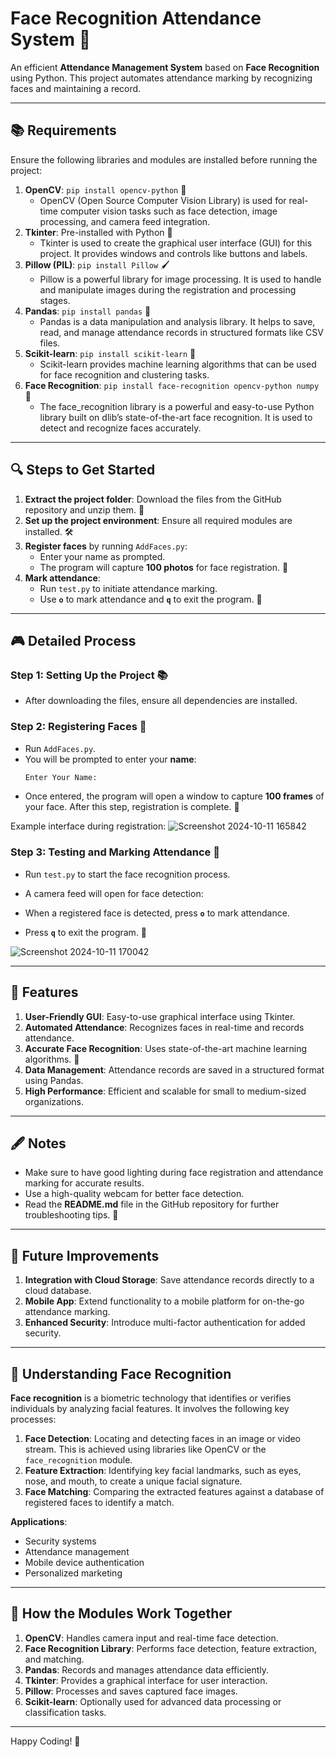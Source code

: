 # Face Recognition Attendance System 🎨

An efficient **Attendance Management System** based on **Face Recognition** using Python. This project automates attendance marking by recognizing faces and maintaining a record.

---

## 📚 Requirements

Ensure the following libraries and modules are installed before running the project:

1. **OpenCV**: `pip install opencv-python`  🔢  
   - OpenCV (Open Source Computer Vision Library) is used for real-time computer vision tasks such as face detection, image processing, and camera feed integration. 
2. **Tkinter**: Pre-installed with Python  🎨  
   - Tkinter is used to create the graphical user interface (GUI) for this project. It provides windows and controls like buttons and labels.
3. **Pillow (PIL)**: `pip install Pillow`  🖌  
   - Pillow is a powerful library for image processing. It is used to handle and manipulate images during the registration and processing stages.
4. **Pandas**: `pip install pandas`  🗾  
   - Pandas is a data manipulation and analysis library. It helps to save, read, and manage attendance records in structured formats like CSV files.
5. **Scikit-learn**: `pip install scikit-learn`  🔖  
   - Scikit-learn provides machine learning algorithms that can be used for face recognition and clustering tasks. 
6. **Face Recognition**: `pip install face-recognition opencv-python numpy`  🔮  
   - The face_recognition library is a powerful and easy-to-use Python library built on dlib’s state-of-the-art face recognition. It is used to detect and recognize faces accurately.

---

## 🔍 Steps to Get Started

1. **Extract the project folder**: Download the files from the GitHub repository and unzip them. 📂
2. **Set up the project environment**: Ensure all required modules are installed. 🛠️
3. **Register faces** by running `AddFaces.py`:
   - Enter your name as prompted.
   - The program will capture **100 photos** for face registration. 📸
4. **Mark attendance**:
   - Run `test.py` to initiate attendance marking.
   - Use **`o`** to mark attendance and **`q`** to exit the program. 🔑

---

## 🎮 Detailed Process

### Step 1: Setting Up the Project 📚

- After downloading the files, ensure all dependencies are installed.

### Step 2: Registering Faces 📸

- Run `AddFaces.py`.
- You will be prompted to enter your **name**:
  ```bash
  Enter Your Name:
  ```
- Once entered, the program will open a window to capture **100 frames** of your face. After this step, registration is complete. 🎉

Example interface during registration:
![Screenshot 2024-10-11 165842](https://github.com/user-attachments/assets/7e7cbd7f-d65a-4549-898b-aa04e92b8cf5)  <br>


### Step 3: Testing and Marking Attendance 📆

- Run `test.py` to start the face recognition process.

- A camera feed will open for face detection:

- When a registered face is detected, press **`o`** to mark attendance.

- Press **`q`** to exit the program. 🚪

![Screenshot 2024-10-11 170042](https://github.com/user-attachments/assets/eb8ccf5a-39b4-4459-8ec4-7ee0685d86d4) <br> 

---

## 📅 Features

1. **User-Friendly GUI**: Easy-to-use graphical interface using Tkinter.
2. **Automated Attendance**: Recognizes faces in real-time and records attendance.
3. **Accurate Face Recognition**: Uses state-of-the-art machine learning algorithms. 🔬
4. **Data Management**: Attendance records are saved in a structured format using Pandas.
5. **High Performance**: Efficient and scalable for small to medium-sized organizations.

---

## 🖋️ Notes

- Make sure to have good lighting during face registration and attendance marking for accurate results.
- Use a high-quality webcam for better face detection.
- Read the **README.md** file in the GitHub repository for further troubleshooting tips. 🔧

---

## 🔄 Future Improvements

1. **Integration with Cloud Storage**: Save attendance records directly to a cloud database.
2. **Mobile App**: Extend functionality to a mobile platform for on-the-go attendance marking.
3. **Enhanced Security**: Introduce multi-factor authentication for added security.

---

## 🔮 Understanding Face Recognition

**Face recognition** is a biometric technology that identifies or verifies individuals by analyzing facial features. It involves the following key processes:

1. **Face Detection**: Locating and detecting faces in an image or video stream. This is achieved using libraries like OpenCV or the `face_recognition` module.
2. **Feature Extraction**: Identifying key facial landmarks, such as eyes, nose, and mouth, to create a unique facial signature.
3. **Face Matching**: Comparing the extracted features against a database of registered faces to identify a match.

**Applications**:
- Security systems
- Attendance management
- Mobile device authentication
- Personalized marketing

---

## 🔧 How the Modules Work Together

1. **OpenCV**: Handles camera input and real-time face detection.
2. **Face Recognition Library**: Performs face detection, feature extraction, and matching.
3. **Pandas**: Records and manages attendance data efficiently.
4. **Tkinter**: Provides a graphical interface for user interaction.
5. **Pillow**: Processes and saves captured face images.
6. **Scikit-learn**: Optionally used for advanced data processing or classification tasks.

---

Happy Coding! 🚀

